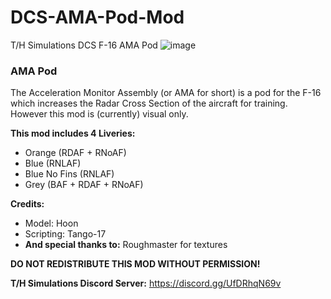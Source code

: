 # DCS-AMA-Pod-Mod
T/H Simulations DCS F-16 AMA Pod
![image](https://github.com/HoonDevCS/DCS-AMA-Pod-Mod/assets/169178687/d0d9f638-325a-49e9-9f18-32e5cd2fe591)
### **AMA Pod** 
The Acceleration Monitor Assembly (or AMA for short) is a pod for the F-16 which increases the Radar Cross Section of the aircraft for training. 
However this mod is (currently) visual only. 

**This mod includes 4 Liveries:**
 - Orange (RDAF + RNoAF) 
 - Blue (RNLAF)
 - Blue No Fins (RNLAF)
 - Grey (BAF + RDAF + RNoAF)

**Credits:**
- Model: Hoon
- Scripting: Tango-17
- **And special thanks to:** Roughmaster for textures

**DO NOT REDISTRIBUTE THIS MOD WITHOUT PERMISSION!**

**T/H Simulations Discord Server:**
https://discord.gg/UfDRhqN69v
